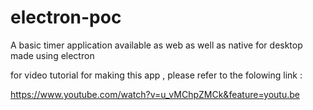 # electron-poc
A basic timer application available as web as well as native for desktop made using electron 

for video tutorial for making this app , please refer to the folowing link :

https://www.youtube.com/watch?v=u_vMChpZMCk&feature=youtu.be 
